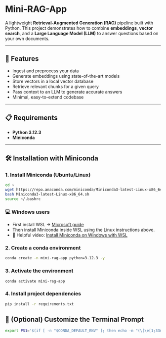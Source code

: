 # Mini-RAG-App

A lightweight **Retrieval-Augmented Generation (RAG)** pipeline built with Python.
This project demonstrates how to combine **embeddings**, **vector search**, and a **Large Language Model (LLM)** to answer questions based on your own documents.

---

## 🚀 Features
- Ingest and preprocess your data
- Generate embeddings using state-of-the-art models
- Store vectors in a local vector database
- Retrieve relevant chunks for a given query
- Pass context to an LLM to generate accurate answers
- Minimal, easy-to-extend codebase

---

## 📋 Requirements
- **Python 3.12.3**
- **Miniconda**

---

## 🛠 Installation with Miniconda
### 1. Install Miniconda (Ubuntu/Linux)
```bash
cd ~
wget https://repo.anaconda.com/miniconda/Miniconda3-latest-Linux-x86_64.sh
bash Miniconda3-latest-Linux-x86_64.sh
source ~/.bashrc

```
### 💻 Windows users
- First install WSL → [Microsoft guide](https://learn.microsoft.com/en-us/windows/wsl/install)
- Then install Miniconda inside WSL using the Linux instructions above.
- 🎥 Helpful video: [Install Miniconda on Windows with WSL](https://www.youtube.com/watch?v=ujKNOYKi88A)

### 2. Create a conda environment
```bash
conda create -n mini-rag-app python=3.12.3 -y
```
### 3. Activate the environment
```bash
conda activate mini-rag-app
```
### 4. Install project dependencies
```bash
pip install -r requirements.txt
```
## 🎨 (Optional) Customize the Terminal Prompt
```bash
export PS1='$(if [ -n "$CONDA_DEFAULT_ENV" ]; then echo -n "(\[\e[1;33m\]$CONDA_DEFAULT_ENV\[\e[0m\]) "; fi)\[\e[1;32m\]\u@\h\[\e[0m\]:\[\e[1;34m\]\w\[\e[0m\]\n$ '
```
